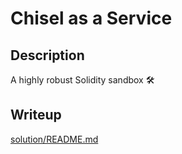 # Chisel as a Service

## Description

A highly robust Solidity sandbox 🛠️ 

## Writeup

[solution/README.md](solution/README.md)
